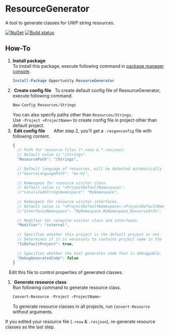 # ResourceGenerator
A tool to generate classes for UWP string resources.

[![NuGet](https://img.shields.io/nuget/v/Opportunity.ResourceGenerator.svg)](https://www.nuget.org/packages/Opportunity.ResourceGenerator/)
[![Build status](https://ci.appveyor.com/api/projects/status/m9bn4ub78r62aw1e?svg=true)](https://ci.appveyor.com/project/OpportunityLiu/resourcegenerator)

## How-To
1.  **Install package**    
    To install this package, execute following command in 
    [package manager console](https://docs.nuget.org/docs/start-here/using-the-package-manager-console).
    ```powershell
    Install-Package Opportunity.ResourceGenerator
    ```     
1.  **Create config file**   
    To create default config file of ResourceGenerator, execute following command.  
    ```powershell
    New-Config Resources/Strings
    ``` 
    You can also specify paths other than `Resources/Strings`.   
    Use `-Project <ProjectName>` to create config file in project other than default project.    
1.  **Edit config file**      
    After step 2, you'll get a `.resgenconfig` file with following content.  
    ```js
    {
      // Path for resource files (*.resw & *.resjson).
      // Default value is "/Strings".
      "ResourcePath": "/Strings",
      
      // Default language of resources, will be detected automatically if unset.
      //"SourceLanguagePath": "en-Us",
      
      // Namespace for resource visitor class.
      // Default value is "<ProjectDefaultNamespace>".
      //"LocalizedStringsNamespace": "MyNamespace",
      
      // Namespace for resource visitor interfaces.
      // Default value is "<ProjectDefaultNamespace>.<ProjectDefaultNamespace>_ResourceInfo".
      //"InterfacesNamespace": "MyNamespace.MyNamespace_ResourceInfo",
      
      // Modifier for resource visitor class and interfaces.
      "Modifier": "internal",
      
      // Specifies whether this project is the default project or not.
      // Determines if it is necessary to contains project name in the resource path.
      "IsDefaultProject": true,
      
      // Specifies whether the tool generates code that is debuggable.
      "DebugGeneratedCode": false
    }
    ```  
    Edit this file to control properties of generated classes.    
1.  **Generate resource class**    
    Run following command to generate resource class.  
    ```powershell
    Convert-Resource -Project <ProjectName>
    ```   
    To generate resource classes in all projects, run `Convert-Resource` without arguments.    

If you edited your resource file (`.resw` & `.resjson`), re-generate resource classes as the last step.
    

